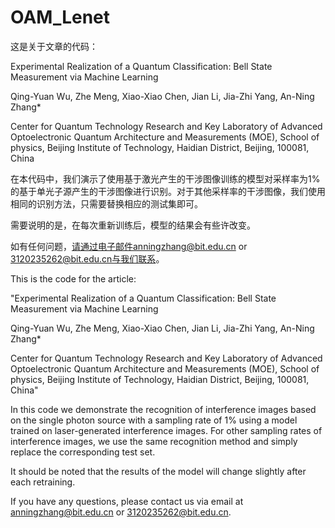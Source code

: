 # OAM_Lenet
这是关于文章的代码：

Experimental Realization of a Quantum Classification: Bell State Measurement via Machine Learning

Qing-Yuan Wu, Zhe Meng, Xiao-Xiao Chen, Jian Li, Jia-Zhi Yang, An-Ning Zhang*

Center for Quantum Technology Research and Key Laboratory of Advanced Optoelectronic Quantum Architecture and Measurements (MOE), School of physics, Beijing Institute of Technology, Haidian District, Beijing, 100081, China

在本代码中，我们演示了使用基于激光产生的干涉图像训练的模型对采样率为1%的基于单光子源产生的干涉图像进行识别。对于其他采样率的干涉图像，我们使用相同的识别方法，只需要替换相应的测试集即可。

需要说明的是，在每次重新训练后，模型的结果会有些许改变。

如有任何问题，请通过电子邮件anningzhang@bit.edu.cn or 3120235262@bit.edu.cn与我们联系。


This is the code for the article: 

"Experimental Realization of a Quantum Classification: Bell State Measurement via Machine Learning

Qing-Yuan Wu, Zhe Meng, Xiao-Xiao Chen, Jian Li, Jia-Zhi Yang, An-Ning Zhang*

Center for Quantum Technology Research and Key Laboratory of Advanced Optoelectronic Quantum Architecture and Measurements (MOE), School of physics, Beijing Institute of Technology, Haidian District, Beijing, 100081, China"

In this code we demonstrate the recognition of interference images based on the single photon source with a sampling rate of 1% using a model trained on laser-generated interference images. For other sampling rates of interference images, we use the same recognition method and simply replace the corresponding test set.

It should be noted that the results of the model will change slightly after each retraining.

If you have any questions, please contact us via email at anningzhang@bit.edu.cn or 3120235262@bit.edu.cn.
